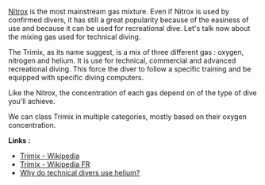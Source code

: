 [Nitrox](Nitrox.md) is the most mainstream gas mixture. Even if Nitrox is used by confirmed divers, it has still a great popularity because of the easiness of use and because it can be used for recreational dive. Let's talk now about the mixing gas used for technical diving.

The Trimix, as its name suggest, is a mix of three different gas : oxygen, nitrogen and helium. It is use for technical, commercial and advanced recreational diving. This force the diver to follow a specific training and be equipped with specific diving computers.

Like the Nitrox, the concentration of each gas depend on of the type of dive you'll achieve.

We can class Trimix in multiple categories, mostly based on their oxygen concentration.

**Links :**

* [Trimix - Wikipedia](https://en.wikipedia.org/wiki/Trimix_%28breathing_gas_%28)
* [Trimix - Wikipedia FR](https://fr.wikipedia.org/wiki/Trimix)
* [Why do technical divers use helium?](https://www.youtube.com/watch?v=uCpUcyJ8E84)